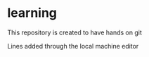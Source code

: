 # learning
This repository is created to have hands on git

Lines added through the local machine editor 
